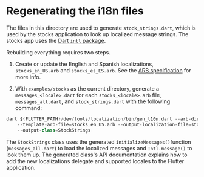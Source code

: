 # Regenerating the i18n files

The files in this directory are used to generate `stock_strings.dart`, which
is used by the stocks application to look up localized message strings. The
stocks app uses the [Dart `intl` package](https://github.com/dart-lang/intl).

Rebuilding everything requires two steps.

1. Create or update the English and Spanish localizations, `stocks_en_US.arb`
and `stocks_es_ES.arb`. See the [ARB specification](https://github.com/google/app-resource-bundle/wiki/ApplicationResourceBundleSpecification)
for more info.

2. With `examples/stocks` as the current directory, generate a
`messages_<locale>.dart` for each `stocks_<locale>.arb` file,
`messages_all.dart`, and `stock_strings.dart` with the following command:

```dart
dart ${FLUTTER_PATH}/dev/tools/localization/bin/gen_l10n.dart --arb-dir=lib/i18n \
    --template-arb-file=stocks_en_US.arb --output-localization-file=stock_strings.dart \
    --output-class=StockStrings
```

The `StockStrings` class uses the generated `initializeMessages()`function
(`messages_all.dart`) to load the localized messages and `Intl.message()`
to look them up. The generated class's API documentation explains how to add
the new localizations delegate and supported locales to the Flutter application.
